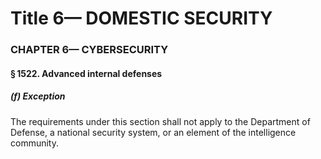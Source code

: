 
# Title 6— DOMESTIC SECURITY
### CHAPTER 6— CYBERSECURITY
#### § 1522. Advanced internal defenses
##### (f) Exception

The requirements under this section shall not apply to the Department of Defense, a national security system, or an element of the intelligence community.

